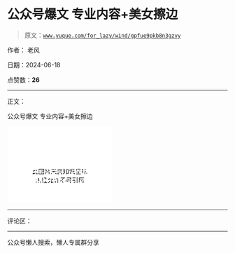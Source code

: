 # 公众号爆文 专业内容+美女擦边

> 原文：[`www.yuque.com/for_lazy/wind/gpfue9pkb8n3gzvy`](https://www.yuque.com/for_lazy/wind/gpfue9pkb8n3gzvy)

作者： 老风

日期：2024-06-18

点赞数：**26**

* * *

正文：

公众号爆文 专业内容+美女擦边

![](img/972672b6d13e1460c92f3a9f9adc8fdb.png "None")

* * *

评论区：

* * *

公众号懒人搜索，懒人专属群分享